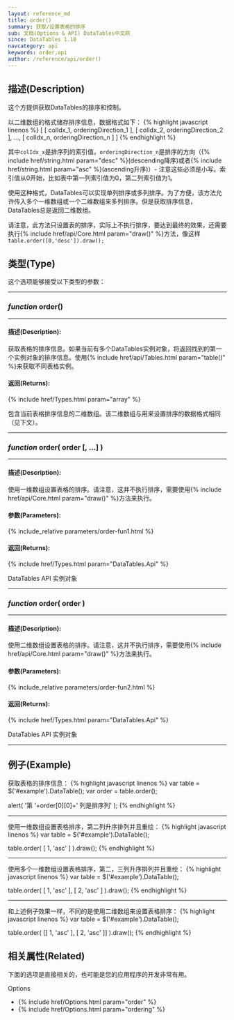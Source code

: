 ```yaml
---
layout: reference_md
title: order()
summary: 获取/设置表格的排序
sub: 文档(Options & API) DataTables中文网
since: DataTables 1.10
navcategory: api
keywords: order,api
author: /reference/api/order()
---
```



## 描述(Description)

这个方提供获取DataTables的排序和控制。

以二维数组的格式储存排序信息，数据格式如下：
{% highlight javascript linenos %}
[
    [ colIdx_1, orderingDirection_1 ],
    [ colIdx_2, orderingDirection_2 ],
    ...,
    [ colIdx_n, orderingDirection_n ]
]
{% endhighlight %}

其中`colIdx_x`是排序列的索引值，`orderingDirection_n`是排序的方向（{% include href/string.html param="desc" %}(descending降序)或者{% include href/string.html param="asc" %}(ascending升序)）- 注意这些必须是小写。索引值从0开始，比如表中第一列索引值为0，第二列索引值为1。

使用这种格式，DataTables可以实现单列排序或多列排序。为了方便，该方法允许传入多个一维数组或一个二维数组来多列排序。但是获取排序信息，DataTables总是返回二维数组。

请注意，此方法只设置表的排序，实际上不执行排序，要达到最终的效果，还需要执行{% include href/api/Core.html param="draw()" %}方法，像这样
`table.order([0,'desc']).draw();`


## 类型(Type)
这个选项能够接受以下类型的参数：

---

### _function_ **order()**

---

#### 描述(Description):
获取表格的排序信息。如果当前有多个DataTables实例对象，将返回找到的第一个实例对象的排序信息。使用{% include href/api/Tables.html param="table()" %}来获取不同表格实例。

#### 返回(Returns):
{% include href/Types.html param="array" %}

包含当前表格排序信息的二维数组。该二维数组与用来设置排序的数据格式相同（见下文）。

---
    
### _function_ **order( order [, ...] )**   

---

#### 描述(Description):
使用一维数组设置表格的排序。请注意，这并不执行排序，需要使用{% include href/api/Core.html param="draw()" %}方法来执行。
     
#### 参数(Parameters):
{% include_relative parameters/order-fun1.html %}

#### 返回(Returns):

{% include href/Types.html param="DataTables.Api" %}


DataTables API 实例对象

---
    
### _function_ **order( order )**   

---

#### 描述(Description):
使用二维数组设置表格的排序。请注意，这并不执行排序，需要使用{% include href/api/Core.html param="draw()" %}方法来执行。
     
#### 参数(Parameters):
{% include_relative parameters/order-fun2.html %}

#### 返回(Returns):

{% include href/Types.html param="DataTables.Api" %}


DataTables API 实例对象

--- 
    
## 例子(Example)

获取表格的排序信息：
{% highlight javascript linenos %}
var table = $('#example').DataTable();
var order = table.order();
 
alert( '第 '+order[0][0]+' 列是排序列' );
{% endhighlight %}

---

使用一维数组设置表格排序，第二列升序排列并且重绘：
{% highlight javascript linenos %}
var table = $('#example').DataTable();

table.order( [ 1, 'asc' ] ).draw();
{% endhighlight %}

---

使用多个一维数组设置表格排序，第二，三列升序排列并且重绘：
{% highlight javascript linenos %}
var table = $('#example').DataTable();
 
table.order( [ 1, 'asc' ], [ 2, 'asc' ] ).draw();
{% endhighlight %}

---

和上述例子效果一样，不同的是使用二维数组来设置表格排序：
{% highlight javascript linenos %}
var table = $('#example').DataTable();
 
table.order( [[ 1, 'asc' ], [ 2, 'asc' ]] ).draw();
{% endhighlight %}



## 相关属性(Related)
下面的选项是直接相关的，也可能是您的应用程序的开发非常有用。

Options

- {% include href/Options.html param="order" %}
- {% include href/Options.html param="ordering" %}

